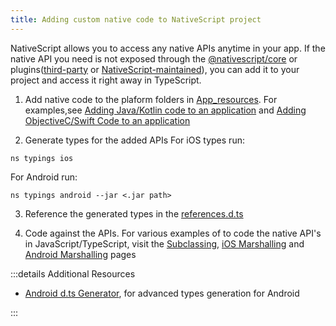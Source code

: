 ```yaml
---
title: Adding custom native code to NativeScript project
---
```



NativeScript allows you to access any native APIs anytime in your app. If the native API you need is not exposed through the [@nativescript/core](https://docs.nativescript.org/understanding-packages#nativescript-core) or plugins([third-party](https://market.nativescript.org/)  or [NativeScript-maintained](https://docs.nativescript.org/plugins/index.html)), you can add it to your project and access it right away in TypeScript.


1. Add native code to the plaform folders in [App_resources](/project-structure/app-resources). For examples,see [Adding Java/Kotlin code to an application](/project-structure/app-resources#adding-java-kotlin-code-to-an-application) and [Adding ObjectiveC/Swift Code to an application](/project-structure/app-resources#adding-objectivec-swift-code-to-an-application)

2. Generate types for the added APIs
For iOS types run:

```cli
ns typings ios
```

For Android run:

```cli
ns typings android --jar <.jar path>
```

3. Reference the generated types in the [references.d.ts](/project-structure/references-d-ts-in-nativescript)

4. Code against the APIs. For various examples of to code the native API's in JavaScript/TypeScript, visit the [Subclassing](/guide/subclassing/), [iOS Marshalling](/guide/marshalling/nativescript-ios-marshalling) and [Android Marshalling](/guide/marshalling/nativescript-android-marshalling) pages

:::details Additional Resources

- [Android d.ts Generator](https://github.com/NativeScript/android-dts-generator), for advanced types generation for Android

:::
